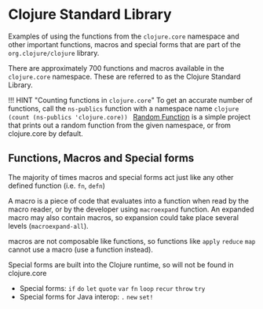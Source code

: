 # Clojure Standard Library

Examples of using the functions from the `clojure.core` namespace and other important functions, macros and special forms that are part of the `org.clojure/clojure` library.

There are approximately 700 functions and macros available in the `clojure.core` namespace.  These are referred to as the Clojure Standard Library.

!!! HINT "Counting functions in `clojure.core`"
    To get an accurate number of functions, call the `ns-publics` function with a namespace name
    ```clojure
    (count (ns-publics 'clojure.core))
    ```
    [Random Function](/clojure/simple-projects/random-clojure-function/) is a simple project that prints out a random function from the given namespace, or from clojure.core by default.

<!-- TODO: identify groups (families) of Clojure functions that a Clojure developer should be aware of -->
<!-- Use the Clojure Cheetsheet as a guide to grouping functions -->
<!-- - general sequence functions - map reduce apply into ,,, -->
<!-- - collection fuctions - list hash-map set ,,, -->
<!-- - transformation functions - partition partition-all group-by sort-by -->


## Functions, Macros and Special forms

The majority of times macros and special forms act just like any other defined function (i.e. `fn`, `defn`)

A macro is a piece of code that evaluates into a function when read by the macro reader, or by the developer using `macroexpand` function.  An expanded macro may also contain macros, so expansion could take place several levels (`macroexpand-all`).

macros are not composable like functions, so functions like `apply` `reduce` `map` cannot use a macro (use a function instead).

Special forms are built into the Clojure runtime, so will not be found in clojure.core

* Special forms: `if` `do` `let` `quote` `var` `fn` `loop` `recur` `throw` `try`
* Special forms for Java interop:  `.` `new` `set!`
